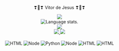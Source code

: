 <p align="center">
   ❣🚀❣  Vitor de Jesus ❣🚀❣
</p>
 

<div align="center">
  <a href="https://github.com/proff-vitor">
    <img src="http://github-profile-summary-cards.vercel.app/api/cards/profile-details?username=proff-vitor&theme=slateorange" />
  </a>
  
  </div>

<div align="center">
  <img src="https://github-readme-stats.vercel.app/api/top-langs/?username=proff-vitor&langs_count=8&theme=great-gatsby" alt="Language stats.">
</div>

<div align="center">
  <a href="https://github.com/proff-vitor">
    <img src="https://github-readme-streak-stats.herokuapp.com?user=proff-vitor&theme=rising-sun&hide_border=true&exclude_days=Sun" />
  </a>
  
</div>
  
<div align="center">
  <a href="https://github.com/dawidolko">
    <img src="http://github-profile-summary-cards.vercel.app/api/cards/stats?username=proff-vitor&theme=slateorange" />
    <img src="http://github-profile-summary-cards.vercel.app/api/cards/most-commit-language?username=proff-vitor&theme=slateorange" />
  </a>
</div>

<div style="display: inline_block"; align="center"><br/>
  
  <img align="center" alt="HTML" src="https://img.shields.io/badge/MySQL-00000F?style=for-the-badge&logo=mysql&logoColor=white"/> 
  <img align="center" alt="Node" src="https://img.shields.io/badge/Java-ED8B00?style=for-the-badge&logo=java&logoColor=white"/> 
  <img align="center" alt="Python" src="https://img.shields.io/badge/Python-14354C?style=for-the-badge&logo=python&logoColor=white"/> 
  <img align="center" alt="Node" src="https://img.shields.io/badge/Node.js-43853D?style=for-the-badge&logo=node.js&logoColor=white"/> 
   <img align="center" alt="HTML" src="https://img.shields.io/badge/Amazon_AWS-232F3E?style=for-the-badge&logo=amazon-aws&logoColor=white"/> 
  <img align="center" alt="HTML" src="https://img.shields.io/badge/Microsoft_Azure-0089D6?style=for-the-badge&logo=microsoft-azure&logoColor=white"/> 
  
</div><br/><br/>

